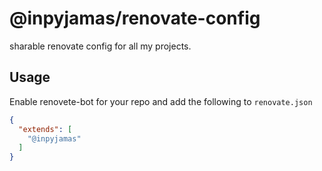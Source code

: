 # @inpyjamas/renovate-config

sharable renovate config for all my projects.

## Usage

Enable renovete-bot for your repo and add the following to `renovate.json`

```json
{
  "extends": [
    "@inpyjamas"
  ]
}
```
